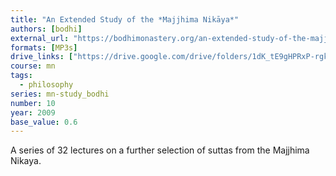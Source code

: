 ```yaml
---
title: "An Extended Study of the *Majjhima Nikāya*"
authors: [bodhi]
external_url: "https://bodhimonastery.org/an-extended-study-of-the-majjhima-nikaya.html"
formats: [MP3s]
drive_links: ["https://drive.google.com/drive/folders/1dK_tE9gHPRxP-rgkEbnlWG0NKd-3_1D8"]
course: mn
tags:
  - philosophy
series: mn-study_bodhi
number: 10
year: 2009
base_value: 0.6
---
```


A series of 32 lectures on a further selection of suttas from the Majjhima Nikaya.




